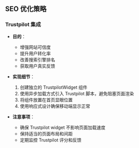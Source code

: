 ## SEO 优化策略

### Trustpilot 集成
- **目的**：
  - 增强网站可信度
  - 提升用户转化率
  - 改善搜索引擎排名
  - 获取用户真实反馈

- **实现细节**：
  1. 创建独立的 TrustpilotWidget 组件
  2. 使用异步加载方式引入 Trustpilot 脚本，避免阻塞页面渲染
  3. 将组件放置在首页显眼位置
  4. 使用响应式设计确保移动端显示正常

- **注意事项**：
  - 确保 Trustpilot widget 不影响页面加载速度
  - 保持适当的页面布局和间距
  - 定期监控 Trustpilot 评分和反馈 